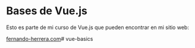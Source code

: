# Bases de Vue.js

Esto es parte de mi curso de Vue.js que pueden encontrar en mi sitio web:

[fernando-herrera.com](https://fernando-herrera.com)# vue-basics
